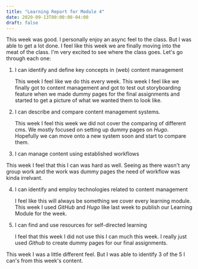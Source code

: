 ```yaml
---
title: "Learning Report for Module 4"
date: 2020-09-13T00:00:00-04:00
draft: false
---
```


This week was good. I personally enjoy an async feel to the class. But I was able to get a lot done. I feel like this week we are finally moving into the meat of
the class. I'm very excited to see where the class goes. 
Let's go through each one: 

1. I can identify and define key concepts in (web) content management
    
   This week I feel like we do this every week. This week I feel like we finally got to content management and got to test out
   storyboarding feature when we made dummy pages for the final assignments and started to get a picture of what we wanted them to look like.

2. I can describe and compare content management systems.

   This week I feel this week we did not cover the comparing of different cms. We mostly focused on setting up dummy pages on *Hugo*. 
   Hopefully we can move onto a new system soon and start to compare them.
  
3. I can manage content using established workflows

  This week I feel that this I can was hard as well. Seeing as there wasn't any group work and the work was dummy pages the need of workflow was kinda irrelvant.
   
4. I can identify and employ technologies related to content management
    
   I feel like this will always be something we cover every learning module. This week I used 
   *GitHub* and *Hugo* like last week to publish our Learning Module for the week.
   
5. I can find and use resources for self-directed learning
    
    I feel that this week I did not use this I can much this week. I really just used *Github* to create dummy pages for our final assignments.
    
This week I was a little different feel. But I was able to identify 3 of the 5 I can's from this week's content.
